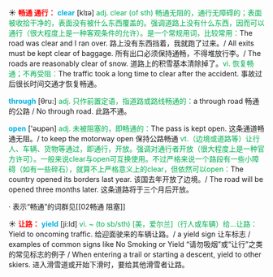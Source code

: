 ☀ <font color="red">**畅通 通行：**</font>
<font color="sky blue">**clear**</font> [klɪə] 
<font color="#00b050">adj. clear (of sth) 畅通无阻的，通行无障碍的；表面被收拾干净的，表面没有被什么东西覆盖的。强调道路上没有什么东西，因而可以通行（很大程度上是一种客观条件的允许）。是一个常规用词，比较常用：</font>The road was clear and I ran over. 路上没有东西挡着，我就跑了过来。/ All exits must be kept clear of baggage. 所有出口必须保持通畅，不得堆放行李。/ The roads are reasonably clear of snow. 道路上的积雪基本清除掉了。<font color="#00b050">vi. 恢复畅通；不再受阻：</font>The traffic took a long time to clear after the accident. 事故过后很长时间交通才恢复畅通。

<font color="sky blue">**through**</font> [θru:] 
<font color="#00b050">adj. 只作前置定语，指道路或路线畅通的：</font>a through road 畅通的公路 / No through road. 此路不通。

<font color="sky blue">**open**</font> ['əʊpən] 
<font color="#00b050">adj. 未被阻塞的，即畅通的：</font>The pass is kept open. 这条通道畅通无阻。/ to keep the motorway open 保持公路畅通 <font color="#00b050">vt.（边境或道路等）让行人、车辆、货物等通过，即通行，开放。强调对通行者开放（很大程度上是一种官方许可）。一般来说clear与open可互换使用。不过严格来说一个路段有一些小障碍（如有一些碎石），就算不上严格意义上的clear，但依然可以open：</font>The country opened its borders last year. 该国去年开放了边境。/ The road will be opened three months later. 这条道路将于三个月后开放。

· 表示“畅通”的词群见[[02畅通 阻塞]]

☀ <font color="red">**让路：**</font>
<font color="sky blue">**yield**</font> [ji:ld]
<font color="#00b050">vi. ~ (to sb/sth) [美，爱尔兰]（行人或车辆）给…让路：</font>Yield to oncoming traffic. 给迎面驶来的车辆让路。/ a yield sign 让车标志 / examples of common signs like No Smoking or Yield “请勿吸烟”或“让行”之类的常见标志的例子 / When entering a trail or starting a descent, yield to other skiers. 进入滑雪道或开始下滑时，要给其他滑雪者让路。

